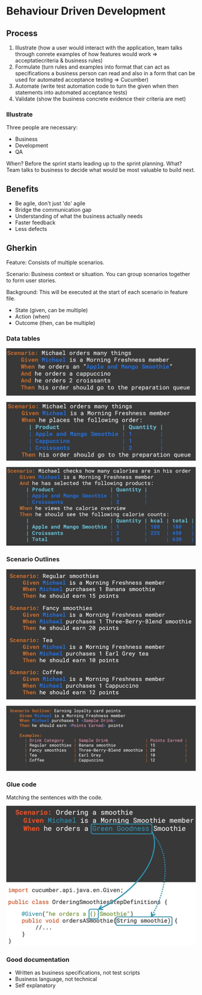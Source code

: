 # Behaviour Driven Development

## Process

1. Illustrate (how a user would interact with the application, team talks through conrete examples of how features would work => acceptatiecriteria & business rules)
2. Formulate (turn rules and examples into format that can act as specifications a business person can read and also in a form that can be used for automated acceptance testing => Cucumber)
3. Automate (write test automation code to turn the given when then statements into automated acceptance tests)
4. Validate (show the business concrete evidence their criteria are met)

### Illustrate

Three people are necessary:

- Business
- Development
- QA

When? Before the sprint starts leading up to the sprint planning.
What? Team talks to business to decide what would be most valuable to build next.

## Benefits

- Be agile, don't just 'do' agile
- Bridge the communication gap
- Understanding of what the business actually needs
- Faster feedback
- Less defects

## Gherkin

Feature: Consists of multiple scenarios.

Scenario: Business context or situation. You can group scenarios together to form user stories.

Background: This will be executed at the start of each scenario in feature file.

- State (given, can be multiple)
- Action (when)
- Outcome (then, can be multiple)

### Data tables

![Data tables pre](/images/gherkin-pre-data-table.png)

![Data tables after](/images/gherkin-after-data-table.png)

![Data tables after 2](/images/gherkin-after-data-table-2.png)

### Scenario Outlines

![Scenario outline pre](/images/gherkin-pre-scenario-outline.png)

![Scenario outline after](/images/gherkin-after-scenario-outline.png)

### Glue code

Matching the sentences with the code.

![Glue code](/images/gherkin-glue-code.png)

### Good documentation

- Written as business specifications, not test scripts
- Business language, not technical
- Self explanatory
